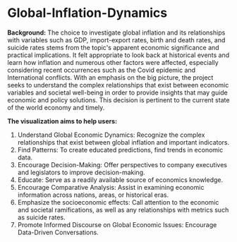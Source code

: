 # Global-Inflation-Dynamics

**Background:**
The choice to investigate global inflation and its relationships with variables such as GDP,
import-export rates, birth and death rates, and suicide rates stems from the topic's apparent
economic significance and practical implications. It felt appropriate to look back at historical
events and learn how inflation and numerous other factors were affected, especially considering
recent occurrences such as the Covid epidemic and International conflicts. With an emphasis on
the big picture, the project seeks to understand the complex relationships that exist between
economic variables and societal well-being in order to provide insights that may guide economic
and policy solutions. This decision is pertinent to the current state of the world economy and
timely.

**The visualization aims to help users:**
1. Understand Global Economic Dynamics: Recognize the complex relationships that exist
between global inflation and important indicators.
2. Find Patterns: To create educated predictions, find trends in economic data.
3. Encourage Decision-Making: Offer perspectives to company executives and legislators to
improve decision-making.
4. Educate: Serve as a readily available source of economics knowledge.
5. Encourage Comparative Analysis: Assist in examining economic information across
nations, areas, or historical eras.
6. Emphasize the socioeconomic effects: Call attention to the economic and societal
ramifications, as well as any relationships with metrics such as suicide rates.
7. Promote Informed Discourse on Global Economic Issues: Encourage Data-Driven
Conversations.

